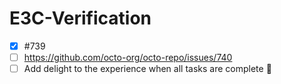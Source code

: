 # E3C-Verification

- [x] #739
- [ ] https://github.com/octo-org/octo-repo/issues/740
- [ ] Add delight to the experience when all tasks are complete :tada:
